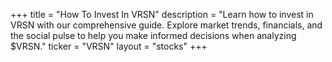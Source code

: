 +++
title = "How To Invest In VRSN"
description = "Learn how to invest in VRSN with our comprehensive guide. Explore market trends, financials, and the social pulse to help you make informed decisions when analyzing $VRSN."
ticker = "VRSN"
layout = "stocks"
+++

